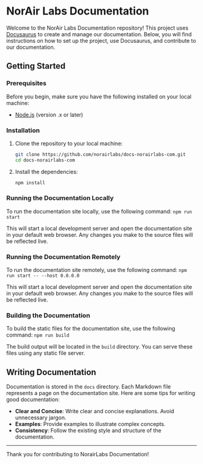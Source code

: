 # NorAir Labs Documentation

Welcome to the NorAir Labs Documentation repository!
This project uses [Docusaurus](https://docusaurus.io/) to create and manage our documentation. Below, you will find instructions on how to set up the project, use Docusaurus, and contribute to our documentation.

## Getting Started

### Prerequisites

Before you begin, make sure you have the following installed on your local machine:

- [Node.js](https://nodejs.org/) (version .x or later)

### Installation

1. Clone the repository to your local machine:

    ```bash
    git clone https://github.com/norairlabs/docs-norairlabs-com.git
    cd docs-norairlabs-com
    ```

2. Install the dependencies:

    ```bash
    npm install
    ```

### Running the Documentation Locally

To run the documentation site locally, use the following command:
    ```
    npm run start
    ```

This will start a local development server and open the documentation site in your default web browser. Any changes you make to the source files will be reflected live.

### Running the Documentation Remotely

To run the documentation site remotely, use the following command:
    ```
    npm run start -- --host 0.0.0.0
    ```

This will start a local development server and open the documentation site in your default web browser. Any changes you make to the source files will be reflected live.

### Building the Documentation

To build the static files for the documentation site, use the following command:
    ```
    npm run build
    ```

The build output will be located in the `build` directory. You can serve these files using any static file server.

## Writing Documentation

Documentation is stored in the `docs` directory. Each Markdown file represents a page on the documentation site. Here are some tips for writing good documentation:

- **Clear and Concise**: Write clear and concise explanations. Avoid unnecessary jargon.
- **Examples**: Provide examples to illustrate complex concepts.
- **Consistency**: Follow the existing style and structure of the documentation.


---

Thank you for contributing to NorairLabs Documentation!
